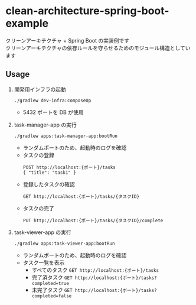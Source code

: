 # clean-architecture-spring-boot-example

クリーンアーキテクチャ + Spring Boot の実装例です  
クリーンアーキテクチャの依存ルールを守らせるためのモジュール構造としています

## Usage

1. 開発用インフラの起動
   ```shell
   ./gradlew dev-infra:composeUp
   ```
   - 5432 ポートを DB が使用

2. task-manager-app の実行
   ```shell
   ./gradlew apps:task-manager-app:bootRun
   ```
   - ランダムポートのため、起動時のログを確認
   - タスクの登録
     ```
     POST http://localhost:{ポート}/tasks
     { "title": "task1" }
     ```
   - 登録したタスクの確認
     ```
     GET http://localhost:{ポート}/tasks/{タスクID}
     ```
   - タスクの完了
     ```
     PUT http://localhost:{ポート}/tasks/{タスクID}/complete
     ```

3. task-viewer-app の実行
   ```shell
   ./gradlew apps:task-viewer-app:bootRun
   ```
   - ランダムポートのため、起動時のログを確認
   - タスク一覧を表示
     - すべてのタスク `GET http://localhost:{ポート}/tasks`
     - 完了済タスク `GET http://localhost:{ポート}/tasks?completed=true`
     - 未完了タスク `GET http://localhost:{ポート}/tasks?completed=false`
